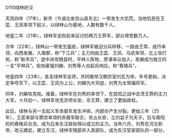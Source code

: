 D110绿林好汉



天凤四年（17年），新市（今湖北省京山县东北）一带发生大饥荒，当地饥民在王匡、王凤率领下起义，以绿林山为基地，人数有数千人。

地皇二年（21年），绿林军击败前来征讨的两万王莽军，部众增至数万人。



次年（22年），绿林山一带发生瘟疫，绿林军被迫分兵转移，一路由王常、成丹率领，向西发展，入南郡，称“下江兵”；主力则由王匡、王凤、马武率领，北上攻打宛，称“新市兵”，途中进攻随县时，平林人陈牧、廖湛率众加入，发展成为独立的一支“平林兵”。宛地豪强刘縯、刘秀等人也起兵响应，称“舂陵兵”。

地皇四年（23年），各支绿林军会师，共同推举汉朝宗室刘玄为帝，年号更始，决定争夺天下，以王匡、王凤为上公，刘縯为大司徒，刘秀为太常偏将军。





同年，刘縯攻克宛。接着，绿林军在刘秀的率领下，在昆阳之战中击溃王莽的主力大军。十月初一，绿林军攻克京师长安，杀王莽，建立了更始政权。

此后，绿林与另一支起义军赤眉军发生冲突，内部亦产生分裂。更始三年（25年），王匡率部与樊崇率领的赤眉军联合，攻占长安，立刘盆子为天子。后与南阳的的舂陵兵合流，成为后来东汉政权得以成立的主力。当年六月，刘秀在河北称帝，改元建武，建立东汉，绿林军残部并入其部队，成为东汉官家部队的一部分。


